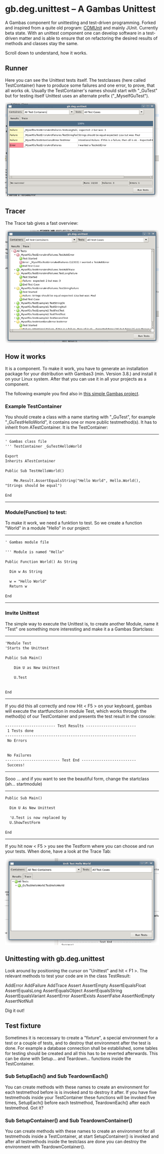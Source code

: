 # gb.deg.unittest – A Gambas Unittest

A Gambas component for unittesting and test-driven programming. Forked and inspired from a quite old program: [COMUnit](http://comunit.sourceforge.net) and mainly JUnit. Currently beta state. With an unittest component one can develop software in a test-driven matter and is able to ensure that on refactoring the desired results of methods and classes stay the same.

Scroll down to understand, how it works.

## Runner

Here you can see the Unittest tests itself. The testclasses (here called TestContainer) have to produce some failures and one error, to prove, that all works ok. Usually the TestContainer's names should start with "_GuTest" but for testing itself Unittest uses an alternate prefix ("_MyselfGuTest").

![Unittest Runner](runner-screen.png)

## Tracer

The Trace tab gives a fast overview:

![Unittest Tracer](tracer-screen.png)


## How it works

It is a component. To make it work, you have to generate an installation package for your distribution with Gambas3 (min. Version 3.8.) and install it on your Linux system. After that you can use it in all your projects as a component.

The following example you find also in [this simple Gambas project](unittesthelloworld-0.0.1.tar.gz).

### Example TestContainer

You should create a class with a name starting with "_GuTest", for example "_GuTestHelloWorld", it contains one or more public testmethod(s). It has to inherit from ATestContainer. It is the TestContainer:

----
    ' Gambas class file
    ''' TestContainer _GuTestHelloWorld
    
    Export
    Inherits ATestContainer
        
    Public Sub TestHelloWorld()
    
        Me.Result.AssertEqualsString("Hello World", Hello.World(), "Strings should be equal")
    
    End
----

### Module(Function) to test:

To make it work, we need a funktion to test. So we create a function "World" in a module "Hello" in our project:

----

    ' Gambas module file
    
    ''' Module is named "Hello"
    
    Public Function World() As String
    
      Dim w As String
    
      w = "Hello World"
      Return w
    
    End
    
----

### Invite Unittest

The simple way to execute the Unittest is, to create another Module, name it "Test" ore something more interesting and make it a a Gambas Startclass:

----

    'Module Test
    'Starts the Unittest
    
    Public Sub Main()
        
        Dim U as New Unittest
        
        U.Test
        
    
    End

----

If you did this all correctly and now Hit < F5 > on your keyboard, gambas will execute the  startfunction in module Test, which works through the method(s) of our TestContainer and presents the test result in the console:

    ----------------------- Test Results ----------------------- 
     1 Tests done
    ------------------------------------------------------------ 
     No Errors
    
    
     No Failures
    ------------------------- Test End -------------------------
     Success!
    
----

Sooo ... and if you want to see the beautiful form, change the startclass (ah... startmodule)

----
    Public Sub Main()
    
      Dim U As New Unittest
      
      'U.Test is now replaced by
      U.ShowTestForm
    
    End
----

If you hit now < F5 > you see the Testform where you can choose and run your tests. When done, have a look at the Trace Tab:


![Unittest Tracer](trace-helloworld.png)

## Unittesting with gb.deg.unittest

Look around by positioning the cursor on "Unittest" and hit < F1 >. The relevant methods to test your code are in the class TestResult:

AddError AddFailure AddTrace Assert AssertEmpty AssertEqualsFloat AssertEqualsLong AssertEqualsObject AssertEqualsString AssertEqualsVariant AssertError AssertExists AssertFalse AssertNotEmpty AssertNotNull

Dig it out!

## Test fixture

Sometimes it is neccessary to create a "fixture", a special environment for a test or a couple of tests, and to destroy that environment after the test is done. For example a database connection shall be established, some tables for testing should be created and all this has to be reverted afterwards. This can be done with Setup... and Teardown... functions inside the TestContainer.

### Sub SetupEach() and Sub TeardownEach()

You can create methods with these names to create an environment for each testmethod before is is invoked and to destroy it after. If you have five testmethods inside your TestContainer these functions will be invoked five times, SetupEach() before each testmethod, TeardownEach() after each testmethod. Got it?

### Sub SetupContainer() and Sub TeardownContainer()

You can create methods with these names to create an environment for all testmethods inside a TestContainer, at start SetupContainer() is invoked and after all testmethods inside the testclass are done you can destroy the environment with TeardownContainer().


